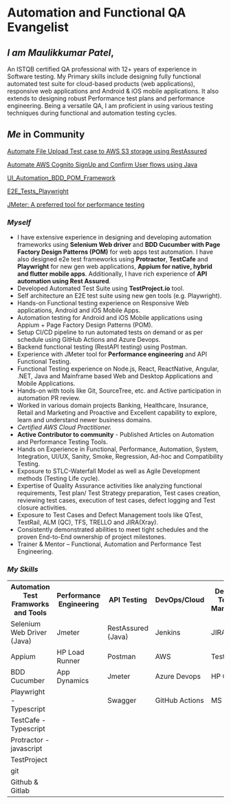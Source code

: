 # Automation and Functional QA Evangelist

## <em>I am Maulikkumar Patel</em>,
An ISTQB certified QA professional with 12+ years of experience in Software testing.  My Primary skills include designing fully functional automated test suite for cloud-based products (web applications), responsive web applications and Android & iOS mobile applications. It also extends to designing robust Performance test plans and performance engineering. Being a versatile QA, I am proficient in using various testing techniques during functional and automation testing cycles.

## <em>Me</em> in Community
<a href="https://eliminatormp.medium.com/automate-file-upload-test-case-to-aws-s3-storage-using-restassured-c18e718eaf42">Automate File Upload Test case to AWS S3 storage using RestAssured</a>

<a href="https://eliminatormp.medium.com/automate-aws-cognito-signup-and-confirm-user-flows-using-java-4ff1996fa059">Automate AWS Cognito SignUp and Confirm User flows using Java</a>

<a href="https://github.com/maulikpatel890/UI_Automation_BDD_POM_Framework">UI_Automation_BDD_POM_Framework</a>

<a href="https://github.com/maulikpatel890/playwright">E2E_Tests_Playwright</a>

<a href="https://www.embeddedcomputing.com/technology/debug-and-test/jmeter-a-preferred-tool-for-performance-testing">JMeter: A preferred tool for performance testing</a>

### <em>Myself</em>

<ul>
  <li>I have extensive experience in designing and developing automation frameworks using <strong>Selenium Web driver</strong> and <strong>BDD Cucumber with Page Factory Design Patterns (POM)</strong> for web apps test automation. I have also designed e2e test frameworks using <strong>Protractor</strong>, <strong>TestCafe</strong> and <strong>Playwright</strong> for new gen web applications, <strong>Appium for native, hybrid and flutter mobile apps</strong>. Additionally, I have rich experience of <strong>API automation using Rest Assured</strong>.</li>
  <li>Developed Automated Test Suite using <strong>TestProject.io</strong> tool.</li>
  <li>Self architecture an E2E test suite using new gen tools (e.g. Playwright).</li>
  <li>Hands-on Functional testing experience on Responsive Web applications, Android and iOS Mobile Apps.</li>
  <li>Automation testing for Android and iOS Mobile applications using Appium + Page Factory Design Patterns (POM).</li>
  <li>Setup CI/CD pipeline to run automated tests on demand or as per schedule using GitHub Actions and Azure Devops.</li>
  <li>Backend functional testing (RestAPI testing) using Postman.</li>
  <li>Experience with JMeter tool for <strong>Performance engineering</strong> and API Functional Testing.</li>
  <li>Functional Testing experience on Node.js, React, ReactNative, Angular, .NET, Java and Mainframe based Web and Desktop Applications and Mobile Applications.</li>
  <li>Hands-on with tools like Git, SourceTree, etc. and Active participation in automation PR review.</li>
  <li>Worked in various domain projects Banking, Healthcare, Insurance, Retail and Marketing and Proactive and Excellent capability to explore, learn and understand newer business domains.</li>
  <li><em>Certified AWS Cloud Practitioner.</em></li>
  <li><strong>Active Contributor to community</strong> - Published Articles on Automation and Performance Testing Tools.</li>
  <li>Hands on Experience in Functional, Performance, Automation, System, Integration, UI/UX, Sanity, Smoke, Regression, Ad-hoc and Compatibility Testing.</li>
  <li>Exposure to STLC-Waterfall Model as well as Agile Development methods (Testing Life cycle).</li>
  <li>Expertise of Quality Assurance activities like analyzing functional requirements, Test plan/ Test Strategy preparation, Test cases creation, reviewing test cases, execution of test cases, defect logging and Test closure activities.</li>
  <li>Exposure to Test Cases and Defect Management tools like QTest, TestRail, ALM (QC), TFS, TRELLO and JIRA(Xray).</li>
  <li>Consistently demonstrated abilities to meet tight schedules and the proven End-to-End ownership of project milestones.</li>
  <li>Trainer & Mentor – Functional, Automation and Performance Test Engineering.</li>
</ul>

### <em>My Skills</em>

<table>
  <tr>
    <th>Automation Test Framworks and Tools</th>
    <th>Performance Engineering</th>
    <th>API Testing</th>
    <th>DevOps/Cloud</th>
    <th>Defect and Testcase Management</th>
  </tr>
  <tr>
    <td>Selenium Web Driver (Java)</td>
    <td>Jmeter</td>
    <td>RestAssured (Java)</td>
    <td>Jenkins</td>
    <td>JIRA</td>
  </tr>
  <tr>
    <td>Appium</td>
    <td>HP Load Runner</td>
    <td>Postman</td>
    <td>AWS</td>
    <td>Testrail</td>
  </tr>
  <tr>
    <td>BDD Cucumber</td>
    <td>App Dynamics</td>
    <td>Jmeter</td>
    <td>Azure Devops</td>
    <td>HP QC/ALM</td>
  </tr>
   <tr>
    <td>Playwright - Typescript</td>
    <td></td>
    <td>Swagger</td>
    <td>GitHub Actions</td>
    <td>MS TFS</td>
  </tr>
   <tr>
    <td>TestCafe - Typescript</td>
    <td></td>
    <td></td>
    <td></td>
    <td></td>
  </tr>
   <tr>
    <td>Protractor - javascript</td>
    <td></td>
    <td></td>
  </tr>
  <tr>
    <td>TestProject</td>
    <td></td>
    <td></td>
    <td></td>
    <td></td>
  </tr>
  <tr>
    <td>git</td>
    <td></td>
    <td></td>
    <td></td>
    <td></td>
  </tr>
  <tr>
    <td>Github & Gitlab</td>
    <td></td>
    <td></td>
    <td></td>
    <td></td>
  </tr>
</table>
